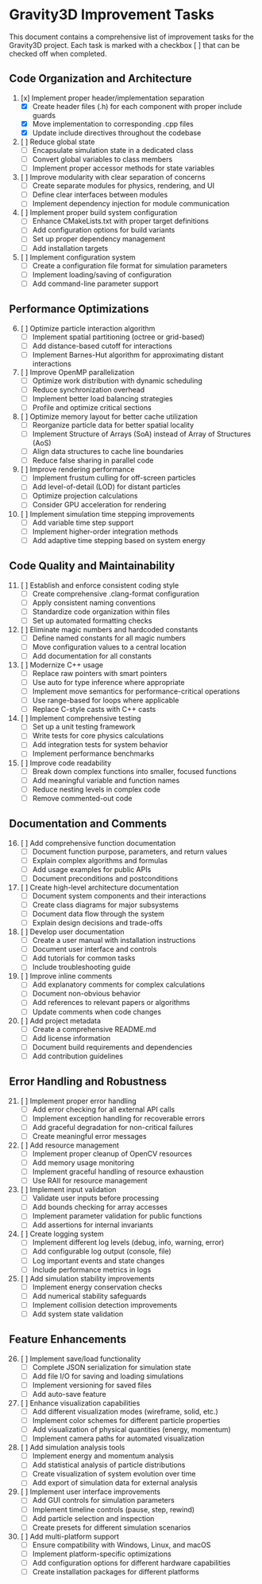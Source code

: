 # Gravity3D Improvement Tasks

This document contains a comprehensive list of improvement tasks for the Gravity3D project. Each task is marked with a checkbox [ ] that can be checked off when completed.

## Code Organization and Architecture

1. [x] Implement proper header/implementation separation
   - [x] Create header files (.h) for each component with proper include guards
   - [x] Move implementation to corresponding .cpp files
   - [x] Update include directives throughout the codebase

2. [ ] Reduce global state
   - [ ] Encapsulate simulation state in a dedicated class
   - [ ] Convert global variables to class members
   - [ ] Implement proper accessor methods for state variables

3. [ ] Improve modularity with clear separation of concerns
   - [ ] Create separate modules for physics, rendering, and UI
   - [ ] Define clear interfaces between modules
   - [ ] Implement dependency injection for module communication

4. [ ] Implement proper build system configuration
   - [ ] Enhance CMakeLists.txt with proper target definitions
   - [ ] Add configuration options for build variants
   - [ ] Set up proper dependency management
   - [ ] Add installation targets

5. [ ] Implement configuration system
   - [ ] Create a configuration file format for simulation parameters
   - [ ] Implement loading/saving of configuration
   - [ ] Add command-line parameter support

## Performance Optimizations

6. [ ] Optimize particle interaction algorithm
   - [ ] Implement spatial partitioning (octree or grid-based)
   - [ ] Add distance-based cutoff for interactions
   - [ ] Implement Barnes-Hut algorithm for approximating distant interactions

7. [ ] Improve OpenMP parallelization
   - [ ] Optimize work distribution with dynamic scheduling
   - [ ] Reduce synchronization overhead
   - [ ] Implement better load balancing strategies
   - [ ] Profile and optimize critical sections

8. [ ] Optimize memory layout for better cache utilization
   - [ ] Reorganize particle data for better spatial locality
   - [ ] Implement Structure of Arrays (SoA) instead of Array of Structures (AoS)
   - [ ] Align data structures to cache line boundaries
   - [ ] Reduce false sharing in parallel code

9. [ ] Improve rendering performance
   - [ ] Implement frustum culling for off-screen particles
   - [ ] Add level-of-detail (LOD) for distant particles
   - [ ] Optimize projection calculations
   - [ ] Consider GPU acceleration for rendering

10. [ ] Implement simulation time stepping improvements
    - [ ] Add variable time step support
    - [ ] Implement higher-order integration methods
    - [ ] Add adaptive time stepping based on system energy

## Code Quality and Maintainability

11. [ ] Establish and enforce consistent coding style
    - [ ] Create comprehensive .clang-format configuration
    - [ ] Apply consistent naming conventions
    - [ ] Standardize code organization within files
    - [ ] Set up automated formatting checks

12. [ ] Eliminate magic numbers and hardcoded constants
    - [ ] Define named constants for all magic numbers
    - [ ] Move configuration values to a central location
    - [ ] Add documentation for all constants

13. [ ] Modernize C++ usage
    - [ ] Replace raw pointers with smart pointers
    - [ ] Use auto for type inference where appropriate
    - [ ] Implement move semantics for performance-critical operations
    - [ ] Use range-based for loops where applicable
    - [ ] Replace C-style casts with C++ casts

14. [ ] Implement comprehensive testing
    - [ ] Set up a unit testing framework
    - [ ] Write tests for core physics calculations
    - [ ] Add integration tests for system behavior
    - [ ] Implement performance benchmarks

15. [ ] Improve code readability
    - [ ] Break down complex functions into smaller, focused functions
    - [ ] Add meaningful variable and function names
    - [ ] Reduce nesting levels in complex code
    - [ ] Remove commented-out code

## Documentation and Comments

16. [ ] Add comprehensive function documentation
    - [ ] Document function purpose, parameters, and return values
    - [ ] Explain complex algorithms and formulas
    - [ ] Add usage examples for public APIs
    - [ ] Document preconditions and postconditions

17. [ ] Create high-level architecture documentation
    - [ ] Document system components and their interactions
    - [ ] Create class diagrams for major subsystems
    - [ ] Document data flow through the system
    - [ ] Explain design decisions and trade-offs

18. [ ] Develop user documentation
    - [ ] Create a user manual with installation instructions
    - [ ] Document user interface and controls
    - [ ] Add tutorials for common tasks
    - [ ] Include troubleshooting guide

19. [ ] Improve inline comments
    - [ ] Add explanatory comments for complex calculations
    - [ ] Document non-obvious behavior
    - [ ] Add references to relevant papers or algorithms
    - [ ] Update comments when code changes

20. [ ] Add project metadata
    - [ ] Create a comprehensive README.md
    - [ ] Add license information
    - [ ] Document build requirements and dependencies
    - [ ] Add contribution guidelines

## Error Handling and Robustness

21. [ ] Implement proper error handling
    - [ ] Add error checking for all external API calls
    - [ ] Implement exception handling for recoverable errors
    - [ ] Add graceful degradation for non-critical failures
    - [ ] Create meaningful error messages

22. [ ] Add resource management
    - [ ] Implement proper cleanup of OpenCV resources
    - [ ] Add memory usage monitoring
    - [ ] Implement graceful handling of resource exhaustion
    - [ ] Use RAII for resource management

23. [ ] Implement input validation
    - [ ] Validate user inputs before processing
    - [ ] Add bounds checking for array accesses
    - [ ] Implement parameter validation for public functions
    - [ ] Add assertions for internal invariants

24. [ ] Create logging system
    - [ ] Implement different log levels (debug, info, warning, error)
    - [ ] Add configurable log output (console, file)
    - [ ] Log important events and state changes
    - [ ] Include performance metrics in logs

25. [ ] Add simulation stability improvements
    - [ ] Implement energy conservation checks
    - [ ] Add numerical stability safeguards
    - [ ] Implement collision detection improvements
    - [ ] Add system state validation

## Feature Enhancements

26. [ ] Implement save/load functionality
    - [ ] Complete JSON serialization for simulation state
    - [ ] Add file I/O for saving and loading simulations
    - [ ] Implement versioning for saved files
    - [ ] Add auto-save feature

27. [ ] Enhance visualization capabilities
    - [ ] Add different visualization modes (wireframe, solid, etc.)
    - [ ] Implement color schemes for different particle properties
    - [ ] Add visualization of physical quantities (energy, momentum)
    - [ ] Implement camera paths for automated visualization

28. [ ] Add simulation analysis tools
    - [ ] Implement energy and momentum analysis
    - [ ] Add statistical analysis of particle distributions
    - [ ] Create visualization of system evolution over time
    - [ ] Add export of simulation data for external analysis

29. [ ] Implement user interface improvements
    - [ ] Add GUI controls for simulation parameters
    - [ ] Implement timeline controls (pause, step, rewind)
    - [ ] Add particle selection and inspection
    - [ ] Create presets for different simulation scenarios

30. [ ] Add multi-platform support
    - [ ] Ensure compatibility with Windows, Linux, and macOS
    - [ ] Implement platform-specific optimizations
    - [ ] Add configuration options for different hardware capabilities
    - [ ] Create installation packages for different platforms